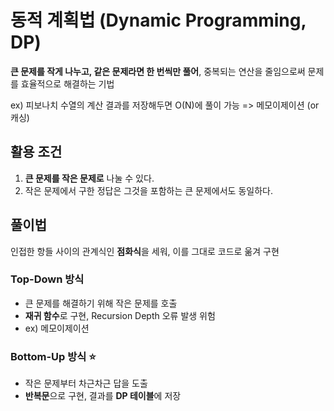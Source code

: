 # 동적 계획법 (Dynamic Programming, DP)
**큰 문제를 작게 나누고, 같은 문제라면 한 번씩만 풀어**, 중복되는 연산을 줄임으로써 문제를 효율적으로 해결하는 기법

ex) 피보나치 수열의 계산 결과를 저장해두면 O(N)에 풀이 가능 => 메모이제이션 (or 캐싱)


## 활용 조건
1. **큰 문제를 작은 문제로** 나눌 수 있다.
2. 작은 문제에서 구한 정답은 그것을 포함하는 큰 문제에서도 동일하다.


## 풀이법
인접한 항들 사이의 관계식인 **점화식**을 세워, 이를 그대로 코드로 욺겨 구현
### Top-Down 방식
+ 큰 문제를 해결하기 위해 작은 문제를 호출
+ **재귀 함수**로 구현, Recursion Depth 오류 발생 위험
+ ex) 메모이제이션


### Bottom-Up 방식 ⭐️
+ 작은 문제부터 차근차근 답을 도출
+ **반복문**으로 구현, 결과를 **DP 테이블**에 저장
